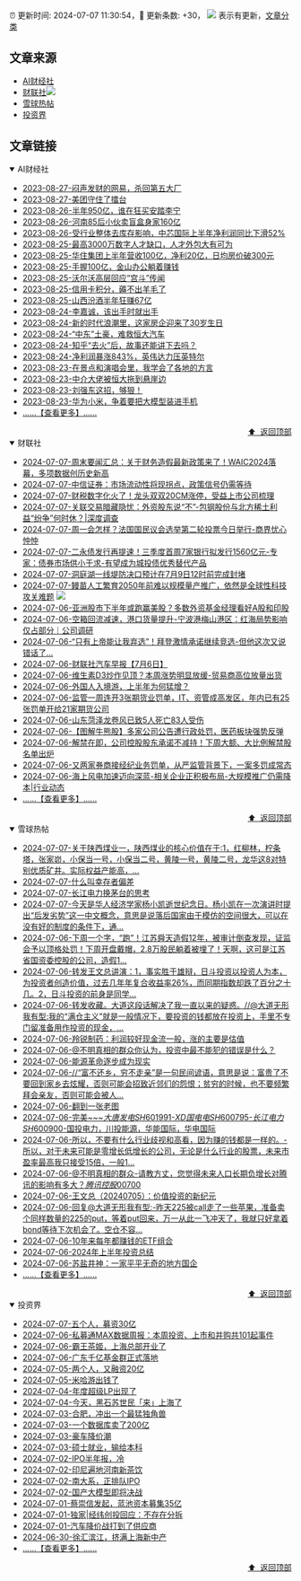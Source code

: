 ##

:alarm_clock: 更新时间: 2024-07-07 11:30:54，:rocket: 更新条数: +30， ![](/assets/dot.png) 表示有更新，[文章分类](/TAGS.md)

## 文章来源

- [AI财经社](#ai财经社)  
- [财联社](#财联社)![](/assets/dot.png)   
- [雪球热帖](#雪球热帖)  
- [投资界](#投资界)  

## 文章链接

<details open>
<summary id="ai财经社">
 AI财经社
</summary>


- [2023-08-27-闷声发财的网易，杀回第五大厂](https://www.aicaijing.com.cn/article/18610)  
- [2023-08-27-美团守住了擂台](https://www.aicaijing.com.cn/article/18611)  
- [2023-08-26-半年950亿，谁在狂买安踏李宁](https://www.aicaijing.com.cn/article/18607)  
- [2023-08-26-河南85后小伙卖盲盒身家160亿](https://www.aicaijing.com.cn/article/18608)  
- [2023-08-26-受行业整体去库存影响，中芯国际上半年净利润同比下滑52%](https://www.aicaijing.com.cn/article/18609)  
- [2023-08-25-最高3000万数字人才缺口，人才外包大有可为](https://www.aicaijing.com.cn/article/18601)  
- [2023-08-25-华住集团上半年营收100亿，净利20亿，日均房价破300元](https://www.aicaijing.com.cn/article/18602)  
- [2023-08-25-手握100亿，金山办公躺着赚钱](https://www.aicaijing.com.cn/article/18603)  
- [2023-08-25-沃尔沃高层回应“宫斗”传闻](https://www.aicaijing.com.cn/article/18604)  
- [2023-08-25-信用卡积分，薅不出羊毛了](https://www.aicaijing.com.cn/article/18605)  
- [2023-08-25-山西汾酒半年狂赚67亿](https://www.aicaijing.com.cn/article/18606)  
- [2023-08-24-李嘉诚，该出手时就出手](https://www.aicaijing.com.cn/article/18596)  
- [2023-08-24-新的时代浪潮里，这家房企迎来了30岁生日](https://www.aicaijing.com.cn/article/18597)  
- [2023-08-24-“中东”土豪，难救恒大汽车](https://www.aicaijing.com.cn/article/18598)  
- [2023-08-24-知乎“去火”后，故事还能讲下去吗？](https://www.aicaijing.com.cn/article/18599)  
- [2023-08-24-净利润暴涨843%，英伟达力压英特尔](https://www.aicaijing.com.cn/article/18600)  
- [2023-08-23-在景点和演唱会里，我学会了各地的方言](https://www.aicaijing.com.cn/article/18591)  
- [2023-08-23-中介大佬被恒大拖到悬崖边](https://www.aicaijing.com.cn/article/18592)  
- [2023-08-23-刘强东这招，够狠！](https://www.aicaijing.com.cn/article/18593)  
- [2023-08-23-华为小米，争着要把大模型装进手机](https://www.aicaijing.com.cn/article/18594)  
- [......【查看更多】......](/details/AI财经社.md)

<div align="right"><a href="#文章来源">⬆ &nbsp;返回顶部</a></div>
</details>

<details open>
<summary id="财联社">
 财联社
</summary>


- [2024-07-07-周末要闻汇总：关于财务造假最新政策来了！WAIC2024落幕，多项数据创历史新高](https://www.cls.cn/detail/1725792)  
- [2024-07-07-中信证券：市场流动性将现拐点，政策信号仍需等待](https://www.cls.cn/detail/1725791)  
- [2024-07-07-财税数字化火了！龙头双双20CM涨停，受益上市公司梳理](https://www.cls.cn/detail/1725721)  
- [2024-07-07-关联交易暗藏隐忧：外资股东说“不”-包钢股份与北方稀土利益“纷争”何时休？|深度调查](https://www.cls.cn/detail/1725687)  
- [2024-07-07-周一会怎样？法国国民议会选举第二轮投票今日举行-商界忧心忡忡](https://www.cls.cn/detail/1725705)  
- [2024-07-07-二永债发行再提速！三季度首周7家银行拟发行1560亿元-专家：债券市场供小于求-有望成为城投债优秀替代产品](https://www.cls.cn/detail/1725692)  
- [2024-07-07-洞庭湖一线堤防决口预计在7月9日12时前完成封堵](https://www.cls.cn/detail/1725761)  
- [2024-07-07-鳗苗人工繁育2050年前难以规模量产推广，依然是全球性科技攻关难题](https://www.cls.cn/detail/1725710) ![](/assets/new.png)  
- [2024-07-06-亚洲股市下半年或跑赢美股？多数外资基金经理看好A股和印股](https://www.cls.cn/detail/1725581)  
- [2024-07-06-空箱回流减速，港口货量提升-宁波港梅山港区：红海局势影响仅占部分｜公司调研](https://www.cls.cn/detail/1725547)  
- [2024-07-06-“只有上帝能让我弃选”！拜登激情承诺继续竞选-但他这次又说错话了…](https://www.cls.cn/detail/1725557)  
- [2024-07-06-财联社汽车早报【7月6日】](https://www.cls.cn/detail/1725458)  
- [2024-07-06-维生素D3炒作见顶？本周涨势明显放缓-贸易商高位放量出货](https://www.cls.cn/detail/1725488)  
- [2024-07-06-外国人入境游，上半年为何猛增？](https://www.cls.cn/detail/1725468)  
- [2024-07-06-监管一周连开3张期货业罚单，IT、资管成高发区，年内已有25张罚单开给21家期货公司](https://www.cls.cn/detail/1725466)  
- [2024-07-06-山东菏泽龙卷风已致5人死亡83人受伤](https://www.cls.cn/detail/1725505)  
- [2024-07-06-【图解牛熊股】多家公司公告遭行政处罚，医药板块强势反弹](https://www.cls.cn/detail/1725503)  
- [2024-07-06-解禁在即，公司控股股东承诺不减持！下周大额、大比例解禁股名单出炉](https://www.cls.cn/detail/1725487)  
- [2024-07-06-又两家券商接经纪业务罚单，从严监管背景下，一案多罚成常态](https://www.cls.cn/detail/1725580)  
- [2024-07-06-海上风电加速迈向深蓝-相关企业正积极布局-大规模推广仍需降本|行业动态](https://www.cls.cn/detail/1725582)  
- [......【查看更多】......](/details/财联社.md)

<div align="right"><a href="#文章来源">⬆ &nbsp;返回顶部</a></div>
</details>

<details open>
<summary id="雪球热帖">
 雪球热帖
</summary>


- [2024-07-07-关于陕西煤业一，陕西煤业的核心价值在于:1，红柳林，柠条塔，张家峁，小保当一号，小保当二号，黄陵一号，黄陵二号，龙华这8对特别优质矿井。实际权益产能高，...](https://xueqiu.com/7123126150/296545070)  
- [2024-07-07-什么叫幸存者偏差](https://xueqiu.com/9222280625/296529838)  
- [2024-07-07-长江电力换茅台的思考](https://xueqiu.com/1392782404/296540268)  
- [2024-07-07-今天是华人经济学家杨小凯逝世纪念日。杨小凯在一次演讲时提出“后发劣势”这一中文概念，意思是说落后国家由于模仿的空间很大，可以在没有好的制度的条件下，通...](https://xueqiu.com/1436349830/296545139)  
- [2024-07-06-下周一个字，“跑”！江苏舜天造假12年，被审计倒查发现，证监会予以顶格处罚！下周开盘戴帽，2.8万股民躺着被埋了！天啊，这可是江苏省国资委控股的公司，造假1...](https://xueqiu.com/1221265530/296510341)  
- [2024-07-06-转发王文总讲演：1，事实胜于雄辩，日斗投资以投资人为本，为投资者创造价值，过去几年年复合收益率26%，而同期指数却跌了百分之十几。2，日斗投资的前身是同学...](https://xueqiu.com/3367493786/296526025)  
- [2024-07-06-转发收藏。大道这段话解决了我一直以来的疑惑。//@大道无形我有型:我的“满仓主义”就是一般情况下，要投资的钱都放在投资上，手里不专门留准备用作投资的现金，...](https://xueqiu.com/3386153330/296524333)  
- [2024-07-06-羚锐制药：利润较好现金流一般，涨的主要是估值](https://xueqiu.com/7608175162/296502273)  
- [2024-07-06-@不明真相的群众你认为，投资中最不能犯的错误是什么？](https://xueqiu.com/6343378474/296480846)  
- [2024-07-06-能源革命逐步成为现实](https://xueqiu.com/3189443391/296477893)  
- [2024-07-06-//“富不还乡，穷不走亲”是一句民间谚语，意思是说：富贵了不要回到家乡去炫耀，否则可能会招致近邻们的怨恨；贫穷的时候，也不要频繁拜会亲友，否则可能会被人...](https://xueqiu.com/3167081651/296488232)  
- [2024-07-06-翻到一张老图](https://xueqiu.com/3552430478/296492957)  
- [2024-07-06-完美~~~$大唐发电SH601991$-$XD国电电SH600795$-$长江电力SH600900$-国投电力，川投能源，华能国际，华电国际](https://xueqiu.com/9653204019/296505540)  
- [2024-07-06-所以，不要有什么行业歧视和高看，因为赚的钱都是一样的。-所以，对于未来可能是零增长低增长的公司，无论是什么行业的股票，未来市盈率最高我只接受15倍，一般1...](https://xueqiu.com/1760673340/296513610)  
- [2024-07-06-@不明真相的群众-请教方丈，您觉得未来人口长期负增长对腾讯的影响有多大？$腾讯控股00700$](https://xueqiu.com/7725169645/296483817)  
- [2024-07-06-王文总（20240705）：价值投资的新纪元](https://xueqiu.com/5858737554/296494094)  
- [2024-07-06-回复@大道无形我有型:-昨天225被call走了一些苹果，准备卖个同样数量的225的put，等着put回来，万一从此一飞冲天了，我就只好拿着bond等待下次机会了。空仓不容...](https://xueqiu.com/1247347556/296523620)  
- [2024-07-06-10年来每年都赚钱的ETF组合](https://xueqiu.com/6146592061/296526876)  
- [2024-07-06-2024年上半年投资总结](https://xueqiu.com/1216640586/296519598)  
- [2024-07-06-苏盐井神：一家平平无奇的地方国企](https://xueqiu.com/1978777398/296503969)  
- [......【查看更多】......](/details/雪球热帖.md)

<div align="right"><a href="#文章来源">⬆ &nbsp;返回顶部</a></div>
</details>

<details open>
<summary id="投资界">
 投资界
</summary>


- [2024-07-07-五个人，募资30亿](https://posts.careerengine.us/p/668a4fc502f8e11901482b1a)  
- [2024-07-06-私募通MAX数据周报：本周投资、上市和并购共101起事件](https://posts.careerengine.us/p/66890e736e7b4509e19e4e21)  
- [2024-07-06-霸王茶姬，上海总部开业了](https://posts.careerengine.us/p/66890e6432749c096ff20daa)  
- [2024-07-06-广东千亿基金群正式落地](https://posts.careerengine.us/p/66890e6432749c096ff20db2)  
- [2024-07-05-两个人，又融资20亿](https://posts.careerengine.us/p/6687a43732b52368e1cecca0)  
- [2024-07-05-米哈游出钱了](https://posts.careerengine.us/p/6687a43732b52368e1cecc98)  
- [2024-07-04-年度超级LP出现了](https://posts.careerengine.us/p/66867201a3909a3da6f27da6)  
- [2024-07-04-今天，黑石苏世民「来」上海了](https://posts.careerengine.us/p/668671f20b525f3d12d74194)  
- [2024-07-03-合肥，冲出一个最猛独角兽](https://posts.careerengine.us/p/668503d7b4a52315ba26fda3)  
- [2024-07-03-一个数据库卖了200亿](https://posts.careerengine.us/p/668503e67209fe162b1f284f)  
- [2024-07-03-豪车降价潮](https://posts.careerengine.us/p/668503e67209fe162b1f2847)  
- [2024-07-03-硕士就业，输给本科](https://posts.careerengine.us/p/668503f5ceac83164fad3526)  
- [2024-07-02-IPO半年报，冷](https://posts.careerengine.us/p/6683b7aca57739744414d287)  
- [2024-07-02-印尼遍地河南新茶饮](https://posts.careerengine.us/p/6683b7aca57739744414d28f)  
- [2024-07-02-南大系，正排队IPO](https://posts.careerengine.us/p/6683b79d3a96907421bc3f9a)  
- [2024-07-02-国产大模型即将决战](https://posts.careerengine.us/p/6683b79d3a96907421bc3fa3)  
- [2024-07-01-蔡崇信发起，蓝池资本募集35亿](https://posts.careerengine.us/p/66825f1285f0a7239982d9aa)  
- [2024-07-01-独家|经纬创投回应：不存在分拆](https://posts.careerengine.us/p/66825f1385f0a7239982d9b2)  
- [2024-07-01-汽车降价战打到了供应商](https://posts.careerengine.us/p/66825f304ba68323d645fa3b)  
- [2024-06-30-徐汇滨江，挤满上海新中产](https://posts.careerengine.us/p/668114b156d1a61289ac3d0d)  
- [......【查看更多】......](/details/投资界.md)

<div align="right"><a href="#文章来源">⬆ &nbsp;返回顶部</a></div>
</details>
